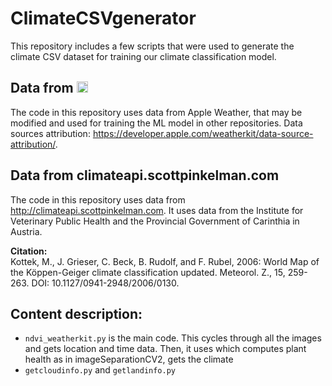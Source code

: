 # ClimateCSVgenerator
This repository includes a few scripts that were used to generate the climate CSV dataset for training our climate classification model.

## Data from <picture><source media="(prefers-color-scheme: dark)" srcset="https://weatherkit.apple.com/assets/branding/en/Apple_Weather_wht_en_3X_090122.png"><source media="(prefers-color-scheme: light)" srcset="https://weatherkit.apple.com/assets/branding/en/Apple_Weather_blk_en_3X_090122.png"><img src="" height="18" alt="Apple Weather Logo"></picture>
The code in this repository uses data from Apple Weather, that may be modified and used for training the ML model in other repositories.
Data sources attribution: https://developer.apple.com/weatherkit/data-source-attribution/.

## Data from climateapi.scottpinkelman.com
The code in this repository uses data from http://climateapi.scottpinkelman.com.
It uses data from the Institute for Veterinary Public Health and the Provincial Government of Carinthia in Austria.

<b>Citation:</b><br>
Kottek, M., J. Grieser, C. Beck, B. Rudolf, and F. Rubel, 2006: World Map of the Köppen-Geiger climate classification updated. Meteorol. Z., 15, 259-263. DOI: 10.1127/0941-2948/2006/0130.

## Content description:
- `ndvi_weatherkit.py` is the main code. This cycles through all the images and gets location and time data. Then, it uses which computes plant health as in imageSeparationCV2, gets the climate
- `getcloudinfo.py` and `getlandinfo.py`
